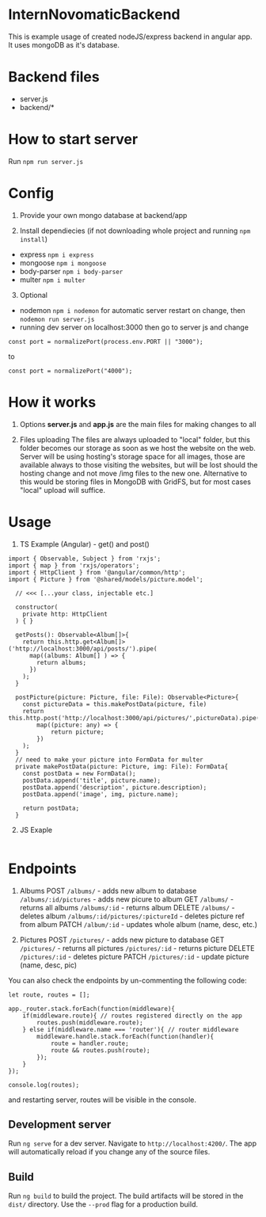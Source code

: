 # InternNovomaticBackend

This is example usage of created nodeJS/express backend in angular app. It uses mongoDB as it's database.

# Backend files
- server.js
- backend/*

# How to start server
Run `npm run server.js`

# Config
1. Provide your own mongo database at backend/app

2. Install dependiecies (if not downloading whole project and running `npm install`)
- express `npm i express`
- mongoose `npm i mongoose`
- body-parser `npm i body-parser`
- multer `npm i multer`

3. Optional
- nodemon `npm i nodemon` for automatic server restart on change, then `nodemon run server.js`
- running dev server on localhost:3000 then go to server js and change
```
const port = normalizePort(process.env.PORT || "3000");
```
to
```
const port = normalizePort("4000");
```

# How it works
1. Options
<b>server.js</b> and <b>app.js</b> are the main files for making changes to all

2. Files uploading
The files are always uploaded to "local" folder, but this folder becomes our storage as soon as we host the website on the web. Server will be using hosting's storage space for all images, those are available always to those visiting the websites, but will be lost should the hosting change and not move /img files to the new one. Alternative to this would be storing files in MongoDB with GridFS, but for most cases "local" upload will suffice.

# Usage
1. TS Example (Angular) - get() and post()
```
import { Observable, Subject } from 'rxjs';
import { map } from 'rxjs/operators';
import { HttpClient } from '@angular/common/http';
import { Picture } from '@shared/models/picture.model';

  // <<< [...your class, injectable etc.]

  constructor(
    private http: HttpClient
  ) { }

  getPosts(): Observable<Album[]>{
    return this.http.get<Album[]>('http://localhost:3000/api/posts/').pipe(
      map((albums: Album[] ) => {
        return albums;
      })
    );
  }

  postPicture(picture: Picture, file: File): Observable<Picture>{
    const pictureData = this.makePostData(picture, file)
    return this.http.post('http://localhost:3000/api/pictures/',pictureData).pipe(
        map((picture: any) => {
            return picture;
        })
    );
  }
  // need to make your picture into FormData for multer
  private makePostData(picture: Picture, img: File): FormData{
    const postData = new FormData();
    postData.append('title', picture.name);
    postData.append('description', picture.description);
    postData.append('image', img, picture.name);

    return postData;
  }
```

2. JS Exaple
```

```

# Endpoints
1. Albums
POST
`/albums/` - adds new album to database
`/albums/:id/pictures` - adds new picure to album
GET
`/albums/` - returns all albums
`/albums/:id` - returns album
DELETE
`/albums/` - deletes album
`/albums/:id/pictures/:pictureId` - deletes picture ref from album
PATCH
`/album/:id` - updates whole album (name, desc, etc.)

2. Pictures
POST
`/pictures/` - adds new picture to database
GET
`/pictures/` - returns all pictures
`/pictures/:id` - returns picture
DELETE
`/pictures/:id` - deletes picture
PATCH
`/pictures/:id` - update picture (name, desc, pic)

You can also check the endpoints by un-commenting the following code:
```
let route, routes = [];

app._router.stack.forEach(function(middleware){
    if(middleware.route){ // routes registered directly on the app
        routes.push(middleware.route);
    } else if(middleware.name === 'router'){ // router middleware 
        middleware.handle.stack.forEach(function(handler){
            route = handler.route;
            route && routes.push(route);
        });
    }
});

console.log(routes);
```
and restarting server, routes will be visible in the console.


## Development server

Run `ng serve` for a dev server. Navigate to `http://localhost:4200/`. The app will automatically reload if you change any of the source files.

## Build

Run `ng build` to build the project. The build artifacts will be stored in the `dist/` directory. Use the `--prod` flag for a production build.


